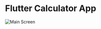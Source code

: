 # Flutter Calculator App
![Main Screen](https://user-images.githubusercontent.com/91030539/220751162-61532674-54de-4b4d-9237-979a2d42f632.png)

